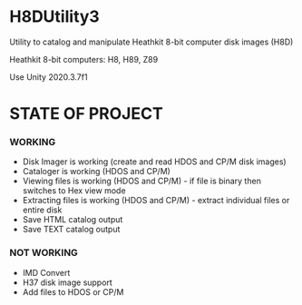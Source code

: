 # H8DUtility3
Utility to catalog and manipulate Heathkit 8-bit computer disk images (H8D)

Heathkit 8-bit computers: H8, H89, Z89

Use Unity 2020.3.7f1

# STATE OF PROJECT
### WORKING
+ Disk Imager is working (create and read HDOS and CP/M disk images)
+ Cataloger is working (HDOS and CP/M)
+ Viewing files is working (HDOS and CP/M) - if file is binary then switches to Hex view mode
+ Extracting files is working (HDOS and CP/M) - extract individual files or entire disk
+ Save HTML catalog output
+ Save TEXT catalog output

### NOT WORKING
+ IMD Convert
+ H37 disk image support
+ Add files to HDOS or CP/M

